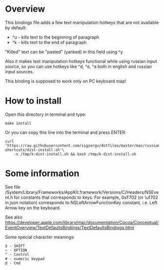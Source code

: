Overview
========

This bindings file adds a few text manipulation hotkeys that are not available by default:

* ^u - kills text to the beginning of paragraph
* ^k - kills text to the end of paragraph

"Killed" text can be "pasted" (yanked) in this field using ^y

Also it makes text manipulation hotkeys functional while using russian input source, so
you can use hotkeys like ^d, ^e, ^a both in english and russian input sources.

This binding is supposed to work only on PC keyboard map!


How to install
==============

Open this directory in terminal and type:

    make install


Or you can copy this line into the terminal and press ENTER:

    curl 'https://raw.githubusercontent.com/sigsergv/dotfiles/master/mac/russian-shortcuts/dist-install.sh'\
		-o /tmp/k-dist-install.sh && bash /tmp/k-dist-install.sh


Some information
================

See file /System/Library/Frameworks/AppKit.framework/Versions/C/Headers/NSEvent.h for
constants that corresponds to keys. For example, 0xF702 (or \uf702 in json notation)
corresponds to NSLeftArrowFunctionKey constant, i.e. Left Arrow key on the keyboard.

See also https://developer.apple.com/library/mac/documentation/Cocoa/Conceptual/EventOverview/TextDefaultsBindings/TextDefaultsBindings.html

Some special character meanings:

    $ - SHIFT
    ~ - OPTION
    ^ - Control
    # - numeric keypad
    @ - Cmd


